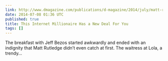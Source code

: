 ```yaml
---
link: http://www.dmagazine.com/publications/d-magazine/2014/july/matt-rutledge-woot-has-a-new-deal-mediocre-corporation?single=1&src=longreads
date: 2014-07-08 01:36 UTC
published: true
title: This Internet Millionaire Has a New Deal For You
tags: []
---
```


The breakfast with Jeff Bezos started awkwardly and ended with an indignity that Matt Rutledge didn’t even catch at first. The waitress at Lola, a trendy…
